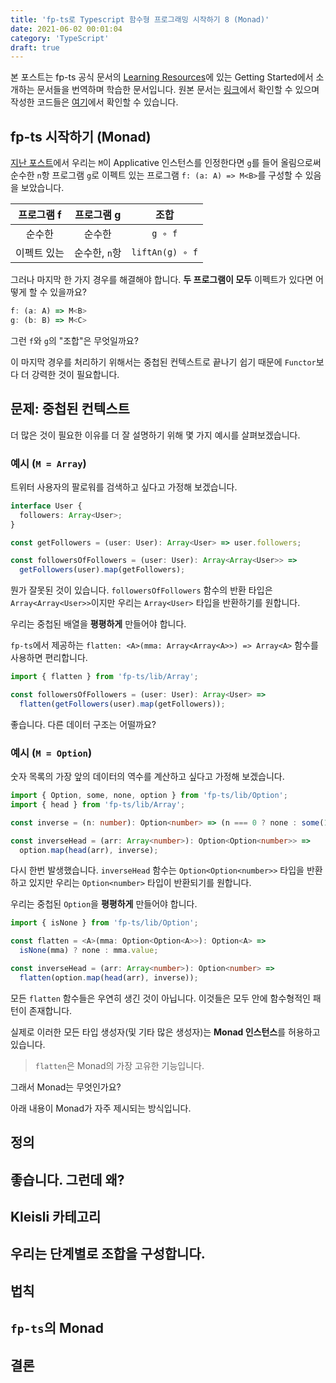 ```yaml
---
title: 'fp-ts로 Typescript 함수형 프로그래밍 시작하기 8 (Monad)'
date: 2021-06-02 00:01:04
category: 'TypeScript'
draft: true
---
```


본 포스트는 fp-ts 공식 문서의 [Learning Resources](https://gcanti.github.io/fp-ts/learning-resources/)에 있는 Getting Started에서 소개하는 문서들을 번역하며 학습한 문서입니다. 원본 문서는 [링크](https://dev.to/gcanti/getting-started-with-fp-ts-monad-6k)에서 확인할 수 있으며 작성한 코드들은 [여기](https://github.com/alstn2468/getting-started-fp-ts/tree/main/src/8_monad)에서 확인할 수 있습니다.

## fp-ts 시작하기 (Monad)

[지난 포스트](https://alstn2468.github.io/TypeScript/2021-05-01-fp-ts-6/)에서 우리는 `M`이 Applicative 인스턴스를 인정한다면 `g`를 들어 올림으로써 순수한 `n`항 프로그램 `g`로 이펙트 있는 프로그램 `f: (a: A) => M<B>`를 구성할 수 있음을 보았습니다.

| 프로그램 f  |  프로그램 g   |      조합       |
| :---------: | :-----------: | :-------------: |
|   순수한    |    순수한     |     `g ∘ f`     |
| 이펙트 있는 | 순수한, `n`항 | `liftAn(g) ∘ f` |

그러나 마지막 한 가지 경우를 해결해야 합니다. **두 프로그램이 모두** 이펙트가 있다면 어떻게 할 수 있을까요?

```typescript
f: (a: A) => M<B>
g: (b: B) => M<C>
```

그런 `f`와 `g`의 "조합"은 무엇일까요?

이 마지막 경우를 처리하기 위해서는 중첩된 컨텍스트로 끝나기 쉽기 때문에 `Functor`보다 더 강력한 것이 필요합니다.

## 문제: 중첩된 컨텍스트

더 많은 것이 필요한 이유를 더 잘 설명하기 위해 몇 가지 예시를 살펴보겠습니다.

### 예시 (`M = Array`)

트위터 사용자의 팔로워를 검색하고 싶다고 가정해 보겠습니다.

```typescript
interface User {
  followers: Array<User>;
}

const getFollowers = (user: User): Array<User> => user.followers;

const followersOfFollowers = (user: User): Array<Array<User>> =>
  getFollowers(user).map(getFollowers);
```

뭔가 잘못된 것이 있습니다. `followersOfFollowers` 함수의 반환 타입은 `Array<Array<User>>`이지만 우리는 `Array<User>` 타입을 반환하기를 원합니다.

우리는 중첩된 배열을 **평평하게** 만들어야 합니다.

`fp-ts`에서 제공하는 `flatten: <A>(mma: Array<Array<A>>) => Array<A>` 함수를 사용하면 편리합니다.

```typescript
import { flatten } from 'fp-ts/lib/Array';

const followersOfFollowers = (user: User): Array<User> =>
  flatten(getFollowers(user).map(getFollowers));
```

좋습니다. 다른 데이터 구조는 어떨까요?

### 예시 (`M = Option`)

숫자 목록의 가장 앞의 데이터의 역수를 계산하고 싶다고 가정해 보겠습니다.

```typescript
import { Option, some, none, option } from 'fp-ts/lib/Option';
import { head } from 'fp-ts/lib/Array';

const inverse = (n: number): Option<number> => (n === 0 ? none : some(1 / n));

const inverseHead = (arr: Array<number>): Option<Option<number>> =>
  option.map(head(arr), inverse);
```

다시 한번 발생했습니다. `inverseHead` 함수는 `Option<Option<number>>` 타입을 반환하고 있지만 우리는 `Option<number>` 타입이 반환되기를 원합니다.

우리는 중첩된 `Option`을 **평평하게** 만들어야 합니다.

```typescript
import { isNone } from 'fp-ts/lib/Option';

const flatten = <A>(mma: Option<Option<A>>): Option<A> =>
  isNone(mma) ? none : mma.value;

const inverseHead = (arr: Array<number>): Option<number> =>
  flatten(option.map(head(arr), inverse));
```

모든 `flatten` 함수들은 우연히 생긴 것이 아닙니다. 이것들은 모두 안에 함수형적인 패턴이 존재합니다.

실제로 이러한 모든 타입 생성자(및 기타 많은 생성자)는 **Monad 인스턴스**를 허용하고 있습니다.

> `flatten`은 Monad의 가장 고유한 기능입니다.

그래서 Monad는 무엇인가요?

아래 내용이 Monad가 자주 제시되는 방식입니다.

## 정의

## 좋습니다. 그런데 왜?

## Kleisli 카테고리

## 우리는 단계별로 조합을 구성합니다.

## 법칙

## `fp-ts`의 Monad

## 결론

